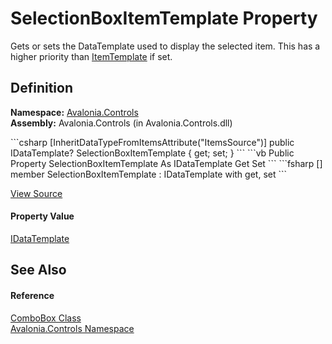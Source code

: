 # SelectionBoxItemTemplate Property


Gets or sets the DataTemplate used to display the selected item. This has a higher priority than <a href="P_Avalonia_Controls_ItemsControl_ItemTemplate">ItemTemplate</a> if set.



## Definition
**Namespace:** <a href="N_Avalonia_Controls">Avalonia.Controls</a>  
**Assembly:** Avalonia.Controls (in Avalonia.Controls.dll)

<Tabs groupId="api-code-preview">
<TabItem value="csharp" label="C#">
```csharp
[InheritDataTypeFromItemsAttribute("ItemsSource")]
public IDataTemplate? SelectionBoxItemTemplate { get; set; }
```
</TabItem>
<TabItem value="vb" label="VB">
```vb
<InheritDataTypeFromItemsAttribute("ItemsSource")>
Public Property SelectionBoxItemTemplate As IDataTemplate
	Get
	Set
```
</TabItem>
<TabItem value="fsharp" label="F#">
```fsharp
[<InheritDataTypeFromItemsAttribute("ItemsSource")>]
member SelectionBoxItemTemplate : IDataTemplate with get, set
```
</TabItem>
</Tabs>



<a href="https://github.com/AvaloniaUI/Avalonia/tree/master/src/Avalonia.Controls/ComboBox.cs#L187" title="View the source code">View Source</a>



#### Property Value
<a href="T_Avalonia_Controls_Templates_IDataTemplate">IDataTemplate</a>

## See Also


#### Reference
<a href="T_Avalonia_Controls_ComboBox">ComboBox Class</a>  
<a href="N_Avalonia_Controls">Avalonia.Controls Namespace</a>  

